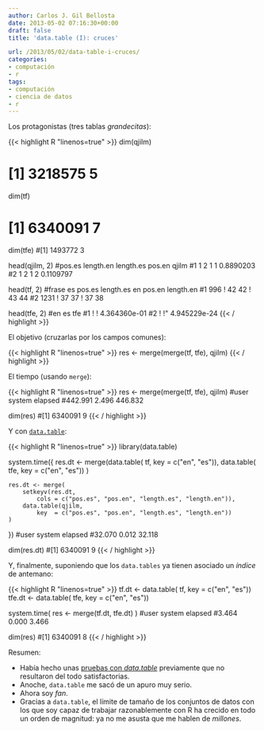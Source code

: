```yaml
---
author: Carlos J. Gil Bellosta
date: 2013-05-02 07:16:30+00:00
draft: false
title: 'data.table (I): cruces'

url: /2013/05/02/data-table-i-cruces/
categories:
- computación
- r
tags:
- computación
- ciencia de datos
- r
---
```


Los protagonistas (tres tablas _grandecitas_):

{{< highlight R "linenos=true" >}}
dim(qjilm)
# [1] 3218575 5
dim(tf)
# [1] 6340091 7
dim(tfe)
#[1] 1493772 3

head(qjilm, 2)
#pos.es length.en length.es pos.en qjilm
#1 1 2 1 1 0.8890203
#2 1 2 1 2 0.1109797

head(tf, 2)
#frase es pos.es length.es en pos.en length.en
#1 996 ! 42 42 ! 43 44
#2 1231 ! 37 37 ! 37 38

head(tfe, 2)
#en es tfe
#1 ! ! 4.364360e-01
#2 ! !" 4.945229e-24
{{< / highlight >}}

El objetivo (cruzarlas por los campos comunes):

{{< highlight R "linenos=true" >}}
res <- merge(merge(tf, tfe), qjilm)
{{< / highlight >}}

El tiempo (usando `merge`):


{{< highlight R "linenos=true" >}}
res <- merge(merge(tf, tfe), qjilm)
#user system elapsed
#442.991 2.496 446.832

dim(res)
#[1] 6340091 9
{{< / highlight >}}

Y con [`data.table`](http://cran.r-project.org/web/packages/data.table/index.html):

{{< highlight R "linenos=true" >}}
library(data.table)

system.time({
    res.dt <- merge(data.table( tf,  key = c("en", "es")),
                    data.table( tfe, key = c("en", "es")) )

    res.dt <- merge(
        setkeyv(res.dt,
            cols = c("pos.es", "pos.en", "length.es", "length.en")),
        data.table(qjilm,
            key  = c("pos.es", "pos.en", "length.es", "length.en"))
    )
})
#user system elapsed
#32.070 0.012 32.118

dim(res.dt)
#[1] 6340091 9
{{< / highlight >}}

Y, finalmente, suponiendo que los `data.tables` ya tienen asociado un _índice_ de antemano:


{{< highlight R "linenos=true" >}}
tf.dt  <- data.table( tf,  key = c("en", "es"))
tfe.dt <- data.table( tfe, key = c("en", "es"))

system.time( res <- merge(tf.dt, tfe.dt) )
#user system elapsed
#3.464 0.000 3.466

dim(res)
#[1] 6340091 8
{{< / highlight >}}

Resumen:

* Había hecho unas [pruebas con _data.table_](http://www.datanalytics.com/blog/2010/09/06/536/) previamente que no resultaron del todo satisfactorias.
* Anoche, `data.table` me sacó de un apuro muy serio.
* Ahora soy _fan_.
* Gracias a `data.table`, el límite de tamaño de los conjuntos de datos con los que soy capaz de trabajar razonablemente con R ha crecido en todo un orden de magnitud: ya no me asusta que me hablen de _millones_.

